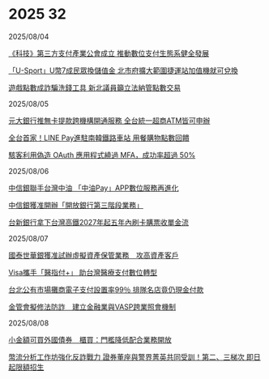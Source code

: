 # 2025 32

2025/08/04

[《科技》第三方支付產業公會成立 推動數位支付生態系健全發展](https://www.chinatimes.com/realtimenews/20250804002909-260410?chdtv)

[「U-Sport」U幣7成民眾換儲值金 北市府擴大範圍捷運站加值機就可兌換](https://udn.com/news/story/7266/8917145)

[遊戲點數成詐騙洗錢工具 新北議員籲立法納管點數交易](https://udn.com/news/story/124490/8916392)

2025/08/05

[元大銀行推無卡提款跨機構開通服務 全台統一超商ATM皆可申辦](https://udn.com/news/story/7239/8918908)

[全台首家！LINE Pay進駐南韓鐵路車站 用餐購物點數回饋](https://udn.com/news/story/7239/8919739)

[駭客利用偽造 OAuth 應用程式繞過 MFA，成功率超過 50%](https://www.informationsecurity.com.tw/article/article_detail.aspx?aid=12096)

2025/08/06

[中信銀聯手台灣中油 「中油Pay」APP數位服務再進化](https://money.udn.com/money/story/5613/8921824)

[中信銀獲准開辦「開放銀行第三階段業務」](https://www.ctee.com.tw/news/20250806701282-430304)

[台新銀行拿下台灣高鐵2027年起五年內刷卡購票收單金流](https://tw.stock.yahoo.com/news/%E5%8F%B0%E6%96%B0%E9%8A%80%E8%A1%8C%E6%8B%BF%E4%B8%8B%E5%8F%B0%E7%81%A3%E9%AB%98%E9%90%B52027%E5%B9%B4%E8%B5%B7%E4%BA%94%E5%B9%B4%E5%85%A7%E5%88%B7%E5%8D%A1%E8%B3%BC%E7%A5%A8%E6%94%B6%E5%96%AE%E9%87%91%E6%B5%81-094907993.html)

2025/08/07

[國泰世華銀獲准試辦虛擬資產保管業務　攻高資產客戶](https://www.cna.com.tw/news/afe/202508070369.aspx)

[Visa攜手「醫指付+」 助台灣醫療支付數位轉型](https://ec.ltn.com.tw/article/breakingnews/5136249)

[台北公有市場攤商電子支付設置率99％ 排隊名店竟仍現金付款](https://news.ltn.com.tw/news/life/breakingnews/5135871)

[金管會擬修法防詐　建立金融業與VASP跨業照會機制](https://www.cna.com.tw/news/afe/202508070168.aspx)

2025/08/08

[小金額可買外國債券　櫃買：門檻降低配合業務開放](https://www.cna.com.tw/news/afe/202508080315.aspx)

[幣流分析工作坊強化反詐戰力 證券董座與警界菁英共同受訓！第二、三梯次 即日起限額招生](https://money.udn.com/money/story/5635/8926406)